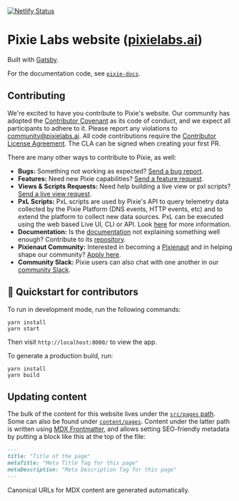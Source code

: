 
[![Netlify Status](https://api.netlify.com/api/v1/badges/8bcfe3dd-b1c8-47b1-a107-10bc7f0a7cb9/deploy-status)](https://app.netlify.com/sites/pixie-website/deploys)

# Pixie Labs website ([pixielabs.ai](https://pixielabs.ai/))

Built with [Gatsby](https://www.gatsbyjs.com/).

For the documentation code, see [`pixie-docs`](https://github.com/pixie-labs/pixie-docs).

## Contributing
We're excited to have you contribute to Pixie's website.
Our community has adopted the [Contributor Covenant](https://github.com/pixie-labs/pixie/blob/main/CODE_OF_CONDUCT.md) as its code of conduct, and we expect all participants to adhere to it.
Please report any violations to <community@pixielabs.ai>.
All code contributions require the [Contributor License Agreement](https://github.com/pixie-labs/pixie/blob/main/CLA.md).
The CLA can be signed when creating your first PR.

There are many other ways to contribute to Pixie, as well:

- **Bugs:** Something not working as expected? [Send a bug report](https://github.com/pixie-labs/pixie/issues/new?template=Bug_report.md).
- **Features:** Need new Pixie capabilities? [Send a feature request](https://github.com/pixie-labs/pixie/issues/new?template=Feature_request.md).
- **Views & Scripts Requests:** Need help building a live view or pxl scripts? [Send a live view request](https://github.com/pixie-labs/pixie/issues/new?template=Live_view_request.md).
- **PxL Scripts:** PxL scripts are used by Pixie's API to query telemetry data collected by the Pixie Platform (DNS events, HTTP events, etc) and to extend the platform to collect new data sources.
  PxL can be executed using the web based Live UI, CLI or API. Look [here](https://github.com/pixie-labs/pixie/blob/main/pxl_scripts/README.md#Contributing) for more information.
- **Documentation:** Is the [documentation](https://docs.pixielabs.ai) not explaining something well enough? Contribute to its [repository](https://github.com/pixie-labs/pixie-docs/).
- **Pixienaut Community:** Interested in becoming a [Pixienaut](https://github.com/pixie-labs/pixie/tree/master/pixienauts) and in helping shape our community? [Apply here](https://pixielabs.ai/community/).
- **Community Slack:** Pixie users can also chat with one another in our [community Slack](https://pixie-community.slack.com).

## 🚀 Quickstart for contributors

To run in development mode, run the following commands:
```shell
yarn install
yarn start
```
Then visit `http://localhost:8000/` to view the app.

To generate a production build, run:
```shell
yarn install
yarn build
```

## Updating content
The bulk of the content for this website lives under the [`src/pages` path](https://github.com/pixie-labs/pixielabs-website/tree/main/src/pages).
Some can also be found under [`content/pages`](https://github.com/pixie-labs/pixielabs-website/tree/main/content/pages).
Content under the latter path is written using [MDX Frontmatter](https://www.gatsbyjs.com/docs/mdx/writing-pages/), and allows setting SEO-friendly metadata by putting a block like this at the top of the file:
```markdown
---
title: "Title of the page"
metaTitle: "Meta Title Tag for this page"
metaDescription: "Meta Description Tag for this page"
---
```

Canonical URLs for MDX content are generated automatically.
